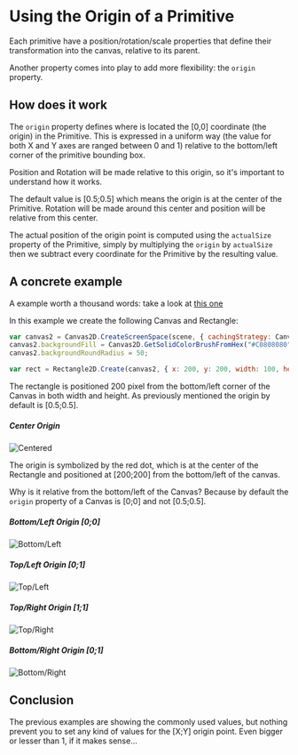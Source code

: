 # Using the Origin of a Primitive

Each primitive have a position/rotation/scale properties that define their transformation into the canvas, relative to its parent.

Another property comes into play to add more flexibility: the `origin` property.

## How does it work

The `origin` property defines where is located the [0,0] coordinate (the origin) in the Primitive. This is expressed in a uniform way (the value for both X and Y axes are ranged between 0 and 1) relative to the bottom/left corner of the primitive bounding box.

Position and Rotation will be made relative to this origin, so it's important to understand how it works.

The default value is [0.5;0.5] which means the origin is at the center of the Primitive. Rotation will be made around this center and position will be relative from this center.

The actual position of the origin point is computed using the `actualSize` property of the Primitive, simply by multiplying the `origin` by `actualSize` then we subtract every coordinate for the Primitive by the resulting value. 

## A concrete example
A example worth a thousand words: take a look at [this one](https://www.babylonjs-playground.com/#DIF54#2)

In this example we create the following Canvas and Rectangle:
```javascript
var canvas2 = Canvas2D.CreateScreenSpace(scene, { cachingStrategy: Canvas2D.CACHESTRATEGY_DONTCACHE });
canvas2.backgroundFill = Canvas2D.GetSolidColorBrushFromHex("#C0808080");
canvas2.backgroundRoundRadius = 50;

var rect = Rectangle2D.Create(canvas2, { x: 200, y: 200, width: 100, height: 100, fill: Canvas2D.GetSolidColorBrushFromHex("#808080FF"), border: Canvas2D.GetSolidColorBrushFromHex("#FFFFFFFF"), borderThickness: 4, roundRadius: 5 });
```

The rectangle is positioned 200 pixel from the bottom/left corner of the Canvas in both width and height. As previously mentioned the origin by default is [0.5;0.5].

##### Center Origin
![Centered](http://i.imgur.com/iMMiAIF.png)

The origin is symbolized by the red dot, which  is at the center of the Rectangle and positioned at [200;200] from the bottom/left of the canvas.

Why is it relative from the bottom/left of the Canvas? Because by default the `origin` property of a Canvas is [0;0] and not [0.5;0.5].


##### Bottom/Left Origin [0;0]
![Bottom/Left](http://i.imgur.com/B3zw2XX.png)

##### Top/Left Origin [0;1]
![Top/Left](http://i.imgur.com/9NP6hqG.png)

##### Top/Right Origin [1;1]
![Top/Right](http://i.imgur.com/Irj6js9.png)

##### Bottom/Right Origin [0;1]
![Bottom/Right](http://i.imgur.com/bRo9wXq.png)

## Conclusion
The previous examples are showing the commonly used values, but nothing prevent you to set any kind of values for the [X;Y] origin point. Even bigger or lesser than 1, if it makes sense...